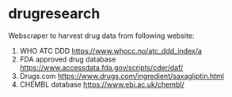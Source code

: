 # drugresearch

Webscraper to harvest drug data from following website:

1. WHO ATC DDD https://www.whocc.no/atc_ddd_index/a
2. FDA approved drug database https://www.accessdata.fda.gov/scripts/cder/daf/
3. Drugs.com https://www.drugs.com/ingredient/saxagliptin.html
4. CHEMBL database https://www.ebi.ac.uk/chembl/
